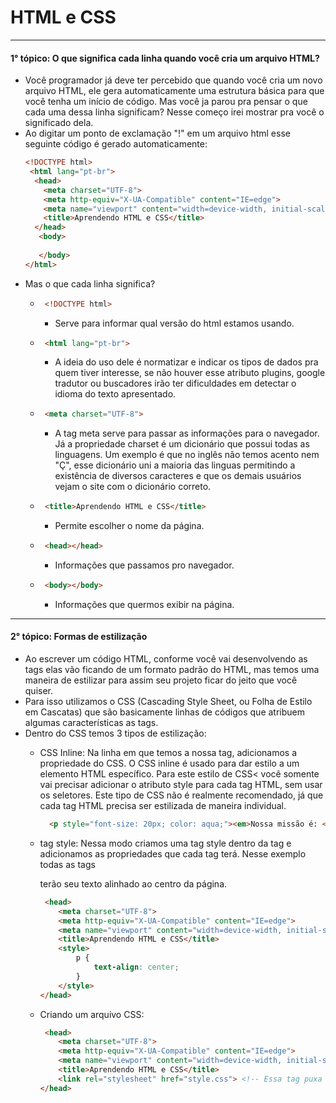 # HTML e CSS
<hr>

#### 1° tópico: O que significa cada linha quando você cria um arquivo HTML?
  * Você programador já deve ter percebido que quando você cria um novo arquivo HTML, ele gera automaticamente uma estrutura básica para que você tenha um início de código. 
  Mas você ja parou pra pensar o que cada uma dessa linha significam? Nesse começo irei mostrar pra você o significado dela.
  * Ao digitar um ponto de exclamação "!" em um arquivo html esse seguinte código é gerado automaticamente:
    ```html
    <!DOCTYPE html> 
     <html lang="pt-br"> 
      <head>
        <meta charset="UTF-8">  
        <meta http-equiv="X-UA-Compatible" content="IE=edge">
        <meta name="viewport" content="width=device-width, initial-scale=1.0">
        <title>Aprendendo HTML e CSS</title> 
      </head>
       <body>
     
       </body>
    </html>
    ```
   * Mas o que cada linha significa?
     * ```html 
        <!DOCTYPE html>
       ```
        * Serve para informar qual versão do html estamos usando.
     * ```html 
        <html lang="pt-br">
       ```
        *  A ideia do uso dele é normatizar e indicar os tipos de dados pra quem tiver interesse, se não houver esse atributo plugins, google tradutor ou buscadores irão ter dificuldades em detectar o idioma do texto apresentado.
     * ```html 
        <meta charset="UTF-8">
       ```
        * A tag meta serve para passar as informações para o navegador. Já a propriedade charset é um dicionário que possui todas as linguagens. Um exemplo é que no inglês não temos acento nem "Ç", esse dicionário uni a maioria das linguas permitindo a existência de diversos caracteres e que os demais usuários vejam o site com o dicionário correto.
     * ```html 
        <title>Aprendendo HTML e CSS</title>
       ```
        * Permite escolher o nome da página.
     * ```html 
        <head></head>
       ```
        * Informações que passamos pro navegador.
     * ```html 
        <body></body>
       ```
        * Informações que quermos exibir na página.
<hr>

#### 2° tópico: Formas de estilização ####
  * Ao escrever um código HTML, conforme você vai desenvolvendo as tags elas vão ficando de um formato padrão do HTML, mas temos uma maneira de estilizar para assim seu projeto ficar do jeito que você quiser.
  * Para isso utilizamos o CSS (Cascading Style Sheet, ou Folha de Estilo em Cascatas) que são basicamente linhas de códigos que atribuem algumas características as tags.
  * Dentro do CSS temos 3 tipos de estilização: 
    * CSS Inline: Na linha em que temos a nossa tag, adicionamos a propriedade do CSS. O CSS inline é usado para dar estilo a um elemento HTML específico. Para este estilo de CSS< você somente vai precisar adicionar o atributo style para cada tag HTML, sem usar os seletores. Este tipo de CSS não é realmente recomendado, já que cada tag HTML precisa ser estilizada de maneira individual.
    
      ```html 
        <p style="font-size: 20px; color: aqua;"><em>Nossa missão é: <strong>"Proporcionar auto-estima e qualidade de vida aos clientes".</strong></em></p>
      ```
    * tag style: Nessa modo criamos uma tag style dentro da tag <head> e adicionamos as propriedades que cada tag terá. Nesse exemplo todas as tags <p> terão seu texto alinhado ao centro da página. 
    
      ```html
       <head>
          <meta charset="UTF-8"> 
          <meta http-equiv="X-UA-Compatible" content="IE=edge">
          <meta name="viewport" content="width=device-width, initial-scale=1.0">
          <title>Aprendendo HTML e CSS</title> 
          <style>
              p {
                  text-align: center;
              }
          </style>
      </head>
      ```
    * Criando um arquivo CSS: 
     
      ```html
       <head>
          <meta charset="UTF-8"> 
          <meta http-equiv="X-UA-Compatible" content="IE=edge">
          <meta name="viewport" content="width=device-width, initial-scale=1.0">
          <title>Aprendendo HTML e CSS</title> 
          <link rel="stylesheet" href="style.css"> <!-- Essa tag puxa todas as característica que estarão no arquivo CSS pro HTML-->
      </head>
      ```
